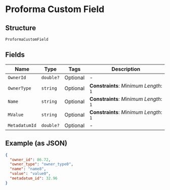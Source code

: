 
# Proforma Custom Field

## Structure

`ProformaCustomField`

## Fields

| Name | Type | Tags | Description |
|  --- | --- | --- | --- |
| `OwnerId` | `double?` | Optional | - |
| `OwnerType` | `string` | Optional | **Constraints**: *Minimum Length*: `1` |
| `Name` | `string` | Optional | **Constraints**: *Minimum Length*: `1` |
| `MValue` | `string` | Optional | **Constraints**: *Minimum Length*: `1` |
| `MetadatumId` | `double?` | Optional | - |

## Example (as JSON)

```json
{
  "owner_id": 86.72,
  "owner_type": "owner_type0",
  "name": "name8",
  "value": "value0",
  "metadatum_id": 32.96
}
```

